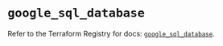# `google_sql_database`

Refer to the Terraform Registry for docs: [`google_sql_database`](https://registry.terraform.io/providers/hashicorp/google-beta/5.39.0/docs/resources/google_sql_database).
